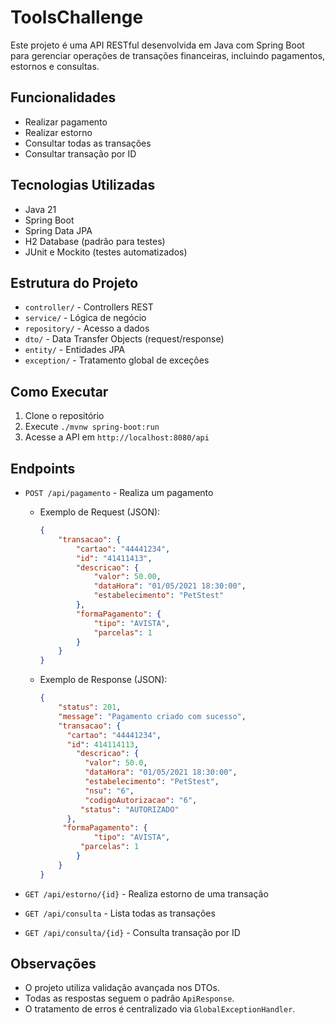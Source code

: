 # ToolsChallenge

Este projeto é uma API RESTful desenvolvida em Java com Spring Boot para gerenciar operações de transações financeiras, incluindo pagamentos, estornos e consultas.

## Funcionalidades
- Realizar pagamento
- Realizar estorno
- Consultar todas as transações
- Consultar transação por ID

## Tecnologias Utilizadas
- Java 21
- Spring Boot
- Spring Data JPA
- H2 Database (padrão para testes)
- JUnit e Mockito (testes automatizados)

## Estrutura do Projeto
- `controller/` - Controllers REST
- `service/` - Lógica de negócio
- `repository/` - Acesso a dados
- `dto/` - Data Transfer Objects (request/response)
- `entity/` - Entidades JPA
- `exception/` - Tratamento global de exceções

## Como Executar
1. Clone o repositório
2. Execute `./mvnw spring-boot:run`
3. Acesse a API em `http://localhost:8080/api`

## Endpoints
- `POST /api/pagamento` - Realiza um pagamento
  - Exemplo de Request (JSON):
    ```json
    {
        "transacao": {
            "cartao": "44441234",
            "id": "41411413",
            "descricao": {
                "valor": 50.00,
                "dataHora": "01/05/2021 18:30:00",
                "estabelecimento": "PetStest"
            },
            "formaPagamento": {
                "tipo": "AVISTA",
                "parcelas": 1
            }
        }
    }
    ```
  - Exemplo de Response (JSON):
    ```json
    {
    	"status": 201,
    	"message": "Pagamento criado com sucesso",
    	"transacao": {
      	  "cartao": "44441234",
      	  "id": 414114113,
    	    "descricao": {
      	      "valor": 50.0,
      	      "dataHora": "01/05/2021 18:30:00",
      	      "estabelecimento": "PetStest",
     	      "nsu": "6",
      	      "codigoAutorizacao": "6",
       	     "status": "AUTORIZADO"
      	  },
       	 "formaPagamento": {
            	"tipo": "AVISTA",
           	 "parcelas": 1
        	}
    	}
	}
    ```
	

- `GET /api/estorno/{id}` - Realiza estorno de uma transação
- `GET /api/consulta` - Lista todas as transações
- `GET /api/consulta/{id}` - Consulta transação por ID

## Observações
- O projeto utiliza validação avançada nos DTOs.
- Todas as respostas seguem o padrão `ApiResponse`.
- O tratamento de erros é centralizado via `GlobalExceptionHandler`.